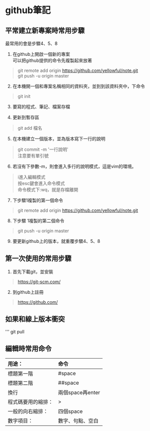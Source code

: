 # github筆記

## 平常建立新專案時常用步驟

最常用的會是步驟4、5、8

1. 在github上開啟一個新的專案  
    可以把github提供的命令先複製起來放著  
>git remote add origin https://github.com/yellowful/note.git  
git push -u origin master

2. 在本機開一個和專案名稱相同的資料夾，並到到該資料夾中，下命令  
>git init

3. 要寫的程式、筆記、檔案存檔

4. 更新到暫存區    
>git add 檔名

5. 在本機建立一個版本，並為版本寫下一行的說明  
>git commit -m '一行說明'  
    注意要有單引號

6. 若沒有下參數-m，則會進入多行的說明模式，這是vim的環境。  
>i進入編輯模式  
按esc鍵會進入命令模式  
命令模式下:wq，就是存檔離開

7. 下步驟1複製的第一個命令  
>git remote add origin https://github.com/yellowful/note.git

8. 下步驟 1複製的第二個命令  
>git push -u origin master

9. 要更新github上的版本，就重覆步驟4、5、8


## 第一次使用的常用步驟

1. 首先下載git，並安裝
>https://git-scm.com/

2. 到github上註冊
>https://github.com/


## 如果和線上版本衝突
''' git pull

## 編輯時常用命令

| 用途：           | 命令             |
|:----------------|:----------------|
| 標題第一階        | \#space         |
| 標題第二階        | \#\#space       |
| 換行             | 兩個space再enter |
| 程式碼要用的縮排： | \>              |
| 一般的向右縮排：   | 四個space       |
| 數字項目：        | 數字、句點、空白  |
